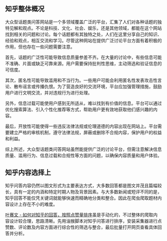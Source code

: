 

## 知乎整体概况

大众型话题类问答网站是一个多领域覆盖广泛的平台，汇集了人们对各种话题的独特见解和观点。不论是科技、文化、社会、娱乐，还是其他领域，都能在这个网站找到相关的问题和讨论。每个话题都有其独特之处，人们在这里分享自己的知识、经验和观点，相互交流和学习。尽管这种网站在提供广泛讨论平台方面有着积极的作用，但也存在一些问题需要注意。

首先，话题的广泛性可能导致信息质量参差不齐。在大量的讨论中，有些信息可能不准确、片面或缺乏可靠来源。用户需要保持批判性思维，主动筛选和验证信息的可信度。

其次，匿名性可能导致滥用和不当行为。一些用户可能会利用匿名性发表攻击性言论、散布谣言或传播仇恨。为了营造良好的交流环境，平台应加强管理措施，鼓励用户进行文明交流，并对违规行为进行处理。

另外，信息过载可能使用户感到无所适从，难以找到有价值的信息。平台可以通过优化搜索算法、引入个性化推荐等方式，帮助用户更有效地获取他们感兴趣的内容。

最后，开放性可能使得一些违反法律法规或伦理道德的内容出现在网站上。平台需要建立严格的审核机制，遵守法律法规，屏蔽或删除不合规内容，保护用户的权益和利益。

综上所述，大众型话题类问答网站虽然能提供广泛的讨论平台，但需注意解决信息质量、滥用行为、信息过载和合规性等方面的问题，以确保内容质量和用户体验。

## 知乎内容选择上

知乎问答内容仍然以图文形式为主要表达方式，大多数回答都是图文并茂且篇幅较长，具有一定的内涵和特定时期人物及背景因素。与大多数新闻或短评不同的是，知乎回答不能仅凭关键词就能够快速而精确地分类和整合。因此在爬虫爬取题材内容设计上存在不小的难度。

[叶赛文 - 如何对知乎的回答，按照点赞量排序](http://yesaiwen.com/how-to-sort-zhihu-answer-by-likes/)虽是手动化的，不过整体的爬取内容设计较合理，思路清晰。先用油猴脚本对知乎问答进行排序，安装采集器进行点赞数、评论数及内容方面进行综合性的筛选与整合，最后批量打开网页查看具体回答并分析。

